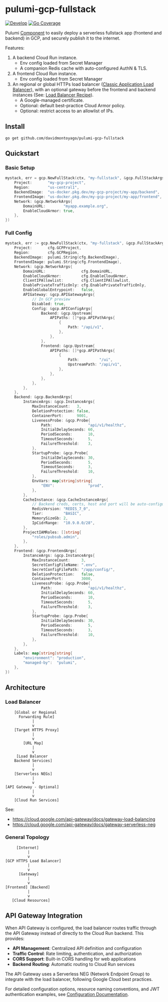 # pulumi-gcp-fullstack

[![Develop](https://github.com/davidmontoyago/pulumi-gcp-fullstack/actions/workflows/develop.yaml/badge.svg)](https://github.com/davidmontoyago/pulumi-gcp-fullstack/actions/workflows/develop.yaml)
[![Go Coverage](https://raw.githubusercontent.com/wiki/davidmontoyago/pulumi-gcp-fullstack/coverage.svg)](https://raw.githack.com/wiki/davidmontoyago/pulumi-gcp-fullstack/coverage.html)

Pulumi [Component](https://www.pulumi.com/docs/concepts/resources/components/#component-resources) to easily deploy a serverless fullstack app (frontend and backend) in GCP, and securely publish it to the internet.

Features:

1. A backend Cloud Run instance.
    - Env config loaded from Secret Manager
    - A companion Redis cache with auto-configured AuthN & TLS.
1. A frontend Cloud Run instance.
    - Env config loaded from Secret Manager
2. An regional or global HTTPs load balancer ([Classic Application Load Balancer](https://cloud.google.com/load-balancing/docs/https#global-classic-connections)), with an optional gateway before the frontend and backend instances (See: [Load Balancer Recipe](#load-balancer-recipe)).
    - A Google-managed certificate.
    - Optional: default best-practice Cloud Armor policy.
    - Optional: restrict access to an allowlist of IPs.

## Install

```
go get github.com/davidmontoyago/pulumi-gcp-fullstack
```

## Quickstart

### Basic Setup

```go
mystack, err = gcp.NewFullStack(ctx, "my-fullstack", &gcp.FullStackArgs{
    Project:       "my-gcp-project",
    Region:        "us-central1",
    BackendImage:  "us-docker.pkg.dev/my-gcp-project/my-app/backend",
    FrontendImage: "us-docker.pkg.dev/my-gcp-project/my-app/frontend",
    Network: &gcp.NetworkArgs{
        DomainURL:        "myapp.example.org",
        EnableCloudArmor: true,
    },
})
```

### Full Config

```go
mystack, err := gcp.NewFullStack(ctx, "my-fullstack", &gcp.FullStackArgs{
    Project:       cfg.GCPProject,
    Region:        cfg.GCPRegion,
    BackendImage:  pulumi.String(cfg.BackendImage),
    FrontendImage: pulumi.String(cfg.FrontendImage),
    Network: &gcp.NetworkArgs{
        DomainURL:                cfg.DomainURL,
        EnableCloudArmor:         cfg.EnableCloudArmor,
        ClientIPAllowlist:        cfg.ClientIPAllowlist,
        EnablePrivateTrafficOnly: cfg.EnablePrivateTrafficOnly,
        EnableGlobalEntrypoint:   false,
        APIGateway: &gcp.APIGatewayArgs{
            // In GCP preview
            Disabled: true,
            Config: &gcp.APIConfigArgs{
                Backend: &gcp.Upstream{
                    APIPaths: []*gcp.APIPathArgs{
                        {
                            Path: "/api/v1",
                        },
                    },
                },
                Frontend: &gcp.Upstream{
                    APIPaths: []*gcp.APIPathArgs{
                        {
                            Path:         "/ui",
                            UpstreamPath: "/api/v1",
                        },
                    },
                },
            },
        },
    },
    Backend: &gcp.BackendArgs{
        InstanceArgs: &gcp.InstanceArgs{
            MaxInstanceCount:   3,
            DeletionProtection: false,
            ContainerPort:      9001,
            LivenessProbe: &gcp.Probe{
                Path:                "api/v1/healthz",
                InitialDelaySeconds: 60,
                PeriodSeconds:       10,
                TimeoutSeconds:      5,
                FailureThreshold:    3,
            },
            StartupProbe: &gcp.Probe{
                InitialDelaySeconds: 30,
                PeriodSeconds:       5,
                TimeoutSeconds:      3,
                FailureThreshold:    10,
            },
            EnvVars: map[string]string{
                "ENV":               "prod",
            },
        },
        CacheInstance: &gcp.CacheInstanceArgs{
            // Backend creds, certs, host and port will be auto-configured for the backend
            RedisVersion: "REDIS_7_0",
            Tier:         "BASIC",
            MemorySizeGb: 2,
            IpCidrRange:  "10.9.0.0/28",
        },
        ProjectIAMRoles: []string{
            "roles/pubsub.admin",
        },
    },
    Frontend: &gcp.FrontendArgs{
        InstanceArgs: &gcp.InstanceArgs{
            MaxInstanceCount:     3,
            SecretConfigFileName: ".env",
            SecretConfigFilePath: "/app/config/",
            DeletionProtection:   false,
            ContainerPort:        3000,
            LivenessProbe: &gcp.Probe{
                Path:                "api/v1/healthz",
                InitialDelaySeconds: 60,
                PeriodSeconds:       10,
                TimeoutSeconds:      5,
                FailureThreshold:    3,
            },
            StartupProbe: &gcp.Probe{
                InitialDelaySeconds: 30,
                PeriodSeconds:       5,
                TimeoutSeconds:      3,
                FailureThreshold:    10,
            },
        },
    },
    Labels: map[string]string{
        "environment": "production",
        "managed-by":  "pulumi",
    },
})
```

## Architecture

### Load Balancer

```
    [Global or Regional
      Forwarding Rule]
            |
            v
    [Target HTTPS Proxy]
            |
            v
        [URL Map]
            |
            v
     [Load Balancer
    Backend Services]
            |
            v
    [Serverless NEGs]
            |
            v
[API Gateway - Optional]
            |
            v
    [Cloud Run Services]

```

See:
- https://cloud.google.com/api-gateway/docs/gateway-load-balancing
- https://cloud.google.com/api-gateway/docs/gateway-serverless-neg


### General Topology

```
     [Internet]
          |
          v
[GCP HTTPS Load Balancer]
          |
          v
      [Gateway]
          |
          v
[Frontend] [Backend]
          |
          v
   [Cloud Resources]
```

## API Gateway Integration

When API Gateway is configured, the load balancer routes traffic through the API Gateway instead of directly to the Cloud Run backend. This provides:

- **API Management**: Centralized API definition and configuration
- **Traffic Control**: Rate limiting, authentication, and authorization
- **CORS Support**: Built-in CORS handling for web applications
- **Backend Routing**: Automatic routing to Cloud Run services

The API Gateway uses a Serverless NEG (Network Endpoint Group) to integrate with the load balancer, following Google Cloud best practices.

For detailed configuration options, resource naming conventions, and JWT authentication examples, see [Configuration Documentation](docs/configuration.md).
